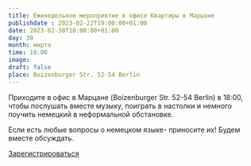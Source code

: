 ```yaml
---
title: Еженедельное мероприятие в офисе Квартиры в Марцане
publishdate : 2023-02-22T19:00:00+01:00
date: 2023-02-30T18:00:00+01:00
day: 30
month: марта
time: 18:00
image: 
draft: false
place: Boizenburger Str. 52-54 Berlin
---
```

Приходите в офис в Марцане (Boizenburger Str. 52-54 Berlin) в 18:00, чтобы послушать вместе музыку, поиграть в настолки и немного поучить немецкий в неформальной обстановке.

Если есть любые вопросы о немецком языке- приносите их! Будем вместе обсуждать.

[Зарегистрироваться](https://www.eventbrite.de/e/607149459377)